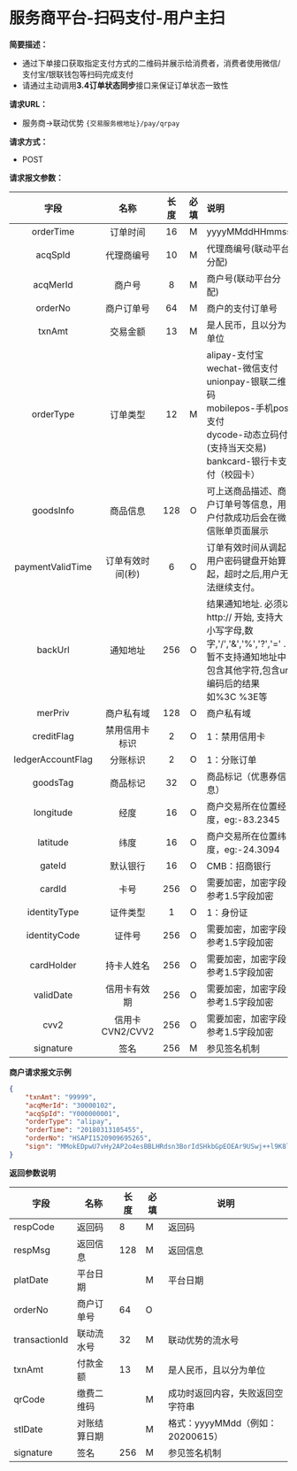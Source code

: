 # 服务商平台-扫码支付-用户主扫

**简要描述：** 
- 通过下单接口获取指定支付方式的二维码并展示给消费者，消费者使用微信/支付宝/银联钱包等扫码完成支付
- 请通过主动调用**3.4订单状态同步**接口来保证订单状态一致性

**请求URL：** 
- 服务商->联动优势
`{交易服务根地址}/pay/qrpay`

**请求方式：**
- POST 

**请求报文参数：** 

|	字段	 |	名称	  |	长度  	|	必填  	|	说明	  |
|:--------:|:--------:|:--------:|:--------:|:--------|
|	orderTime	|	订单时间	|	16	|	M	|	yyyyMMddHHmmss	|
|	acqSpId	|	代理商编号	|	10	|	M	|	代理商编号(联动平台分配)	|
|	acqMerId	|	商户号	|	8	|	M	|	商户号(联动平台分配)	|
|	orderNo	|	商户订单号	|	64	|	M	|	商户的支付订单号	|
|	txnAmt	|	交易金额	|	13	|	M	|	是人民币，且以分为单位	|
|	orderType	|	订单类型	|	12	|	M	|	alipay-支付宝 <br> wechat-微信支付 <br> unionpay-银联二维码 <br> mobilepos-手机pos支付 <br> dycode-动态立码付(支持当天交易) <br> bankcard-银行卡支付（校园卡）	|
|	goodsInfo	|	商品信息	|	128	|	O	|	可上送商品描述、商户订单号等信息，用户付款成功后会在微信账单页面展示	|
|	paymentValidTime	|	订单有效时间(秒)	|	6	|	O	|	订单有效时间从调起用户密码键盘开始算起，超时之后,用户无法继续支付。	|
|	backUrl	|	通知地址	|	256	|	O	| 	结果通知地址. 必须以 http:// 开始, 支持大小写字母,数字,'/','&','%','?','=' . 暂不支持通知地址中包含其他字符,包含url编码后的结果 如%3C %3E等	|
|	merPriv	|	商户私有域	|	128	|	O	|	商户私有域	|
|	creditFlag	|	禁用信用卡标识	|	2	|	O	|	1：禁用信用卡	|
|	ledgerAccountFlag	|	分账标识	|	2	|	O	|	1：分账订单	|
|	goodsTag	|	商品标记	|	32	|	O	|	商品标记（优惠券信息）	|
|	longitude	|	经度	|	16	|	O	|	商户交易所在位置经度，eg:-83.2345	|
|	latitude	|	纬度	|	16	|	O	|	商户交易所在位置纬度，eg:-24.3094	|
|	gateId	|	默认银行	|	16	|	O	|	CMB：招商银行	|
|	cardId	|	卡号	|	256	|	O	|	需要加密，加密字段参考1.5字段加密	|
|	identityType	|	证件类型	|	1	|	O	|	1：身份证	|
|	identityCode	|	证件号	|	256	|	O	|	需要加密，加密字段参考1.5字段加密	|
|	cardHolder	|	持卡人姓名	|	256	|	O	|	需要加密，加密字段参考1.5字段加密	|
|	validDate	|	信用卡有效期	|	256	|	O	|	需要加密，加密字段参考1.5字段加密	|
|	cvv2	|	信用卡CVN2/CVV2	|	256	|	O	|	需要加密，加密字段参考1.5字段加密	|
|	signature	|	签名	|	256	|	M	|	参见签名机制	|

 **商户请求报文示例**

```json
{
	"txnAmt": "99999",
	"acqMerId": "30000102",
	"acqSpId": "Y000000001",
	"orderType": "alipay",
	"orderTime": "20180313105455",
	"orderNo": "HSAPI1520909695265",
	"sign": "MMokEDpwU7vHy2AP2o4esBBLHRdsn3BorIdSHkbGpEOEAr9USwj++l9K8lyder2Yy/WmtEhyEL9xKiX4mS14ds7OKdzX6tGzy4qc2lsdRRSe5l9I9Gj7NdCLsq1TUccr2gnGibvu9UaAsCUCNmJqBrSW0YUl7+mVND9FFGecBe0="
}
```

 **返回参数说明** 

|	字段	|	名称	|	长度	|	必填	|	说明	|
|----|----|----|----|----|
|	respCode	|	返回码	|	8	|	M	|	返回码	|
|	respMsg	|	返回信息	|	128	|	M	|	返回信息	|
|	platDate	|	平台日期	|		|	M	|	平台日期   |
|	orderNo	|	商户订单号	|	64	|	O	|		|
|	transactionId	|	联动流水号	|	32	|	M	|	联动优势的流水号|
|	txnAmt	|	付款金额	|	13	|	M	|	是人民币，且以分为单位	|
|	qrCode	|	缴费二维码	|		|	M	|	成功时返回内容，失败返回空字符串	|
|	stlDate	|	对账结算日期	|		|	M	| 	格式：yyyyMMdd（例如：20200615）|
|	signature	|	签名	|	256	|	M	|	参见签名机制	|
